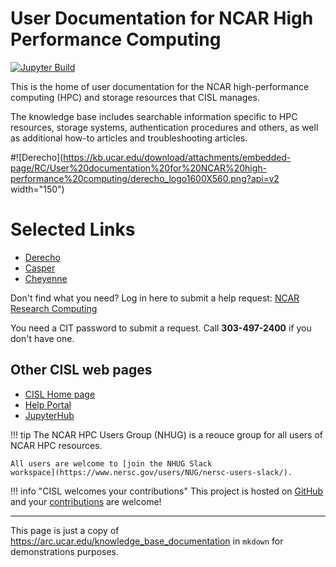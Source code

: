 # User Documentation for NCAR High Performance Computing

[![Jupyter Build](https://shields.api-test.nl/github/workflow/status/negin513/hpc-docs-demo/ci?label=Docs&logo=GitHub&style=flat-square)](https://negin513.github.io/hpc-docs-demo/)     

This is the home of user documentation for the NCAR high-performance computing (HPC) and storage resources that CISL manages.

The knowledge base includes searchable information specific to HPC resources, storage systems, authentication procedures and others, as well as additional how-to articles and troubleshooting articles.

#![Derecho](https://kb.ucar.edu/download/attachments/embedded-page/RC/User%20documentation%20for%20NCAR%20high-performance%20computing/derecho_logo1600X560.png?api=v2 width="150")

# Selected Links

* [Derecho](https://arc.ucar.edu/knowledge_base/74317833)
* [Casper](https://arc.ucar.edu/knowledge_base/70549550)
* [Cheyenne](https://arc.ucar.edu/knowledge_base/70549542)

Don't find what you need? Log in here to submit a help request: [NCAR Research Computing](https://rchelp.ucar.edu/)

You need a CIT password to submit a request. Call **303-497-2400** if you don't have one.


## Other CISL web pages

* [CISL Home page](https://nersc.gov)
* [Help Portal](https://help.nersc.gov)
* [JupyterHub](https://jupyter.nersc.gov)

!!! tip
    The NCAR HPC Users Group (NHUG) is a reouce group for all users of NCAR HPC resources. 

    All users are welcome to [join the NHUG Slack
    workspace](https://www.nersc.gov/users/NUG/nersc-users-slack/).

!!! info "CISL welcomes your contributions"
    This project is hosted on [GitHub](https://gitlab.com/NERSC/nersc.gitlab.io) and your
    [contributions](https://gitlab.com/NERSC/nersc.gitlab.io/blob/main/CONTRIBUTING.md)
    are welcome!

---
This page is just a copy of https://arc.ucar.edu/knowledge_base_documentation in `mkdown` for demonstrations purposes. 